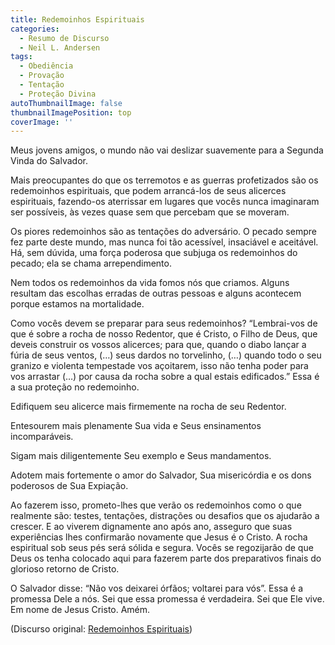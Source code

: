 ```yaml
---
title: Redemoinhos Espirituais
categories:
  - Resumo de Discurso
  - Neil L. Andersen
tags:
  - Obediência
  - Provação
  - Tentação
  - Proteção Divina
autoThumbnailImage: false
thumbnailImagePosition: top
coverImage: ''
---
```

Meus jovens amigos, o mundo não vai deslizar suavemente para a Segunda Vinda do Salvador.

Mais preocupantes do que os terremotos e as guerras profetizados são os redemoinhos espirituais, que podem arrancá-los de seus alicerces espirituais, fazendo-os aterrissar em lugares que vocês nunca imaginaram ser possíveis, às vezes quase sem que percebam que se moveram.

Os piores redemoinhos são as tentações do adversário. O pecado sempre fez parte deste mundo, mas nunca foi tão acessível, insaciável e aceitável. Há, sem dúvida, uma força poderosa que subjuga os redemoinhos do pecado; ela se chama arrependimento.

Nem todos os redemoinhos da vida fomos nós que criamos. Alguns resultam das escolhas erradas de outras pessoas e alguns acontecem porque estamos na mortalidade.

Como vocês devem se preparar para seus redemoinhos? “Lembrai-vos de que é sobre a rocha de nosso Redentor, que é Cristo, o Filho de Deus, que deveis construir os vossos alicerces; para que, quando o diabo lançar a fúria de seus ventos, (…) seus dardos no torvelinho, (…) quando todo o seu granizo e violenta tempestade vos açoitarem, isso não tenha poder para vos arrastar (…) por causa da rocha sobre a qual estais edificados.” Essa é a sua proteção no redemoinho.

Edifiquem seu alicerce mais firmemente na rocha de seu Redentor.

Entesourem mais plenamente Sua vida e Seus ensinamentos incomparáveis.

Sigam mais diligentemente Seu exemplo e Seus mandamentos.

Adotem mais fortemente o amor do Salvador, Sua misericórdia e os dons poderosos de Sua Expiação.

Ao fazerem isso, prometo-lhes que verão os redemoinhos como o que realmente são: testes, tentações, distrações ou desafios que os ajudarão a crescer. E ao viverem dignamente ano após ano, asseguro que suas experiências lhes confirmarão novamente que Jesus é o Cristo. A rocha espiritual sob seus pés será sólida e segura. Vocês se regozijarão de que Deus os tenha colocado aqui para fazerem parte dos preparativos finais do glorioso retorno de Cristo.

O Salvador disse: “Não vos deixarei órfãos; voltarei para vós”. Essa é a promessa Dele a nós. Sei que essa promessa é verdadeira. Sei que Ele vive. Em nome de Jesus Cristo. Amém.



(Discurso original: [Redemoinhos Espirituais](https://www.churchofjesuschrist.org/study/liahona/2014/05/saturday-morning-session/spiritual-whirlwinds?lang=por))
